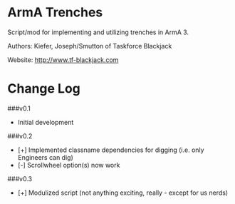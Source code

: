 ArmA Trenches
=============

Script/mod for implementing and utilizing trenches in ArmA 3.

Authors: Kiefer, Joseph/Smutton of Taskforce Blackjack

Website: http://www.tf-blackjack.com

Change Log
==========

###v0.1
* Initial development

###v0.2
* [+] Implemented classname dependencies for digging (i.e. only Engineers can dig)
* [-] Scrollwheel option(s) now work
 
###v0.3
* [+] Modulized script (not anything exciting, really - except for us nerds)
